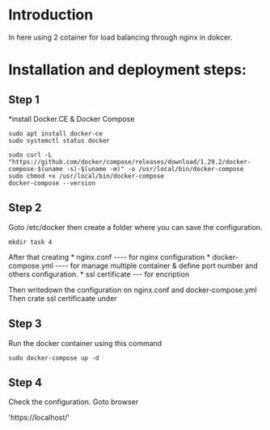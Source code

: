 Introduction
=================================
In here using 2 cotainer for load balancing through nginx in dokcer.


Installation and deployment steps:
====================================
Step 1
----------------
*install Docker.CE & Docker Compose

`````
sudo apt install docker-ce
sudo systemctl status docker

sudo curl -L "https://github.com/docker/compose/releases/download/1.29.2/docker-compose-$(uname -s)-$(uname -m)" -o /usr/local/bin/docker-compose
sudo chmod +x /usr/local/bin/docker-compose
docker-compose --version
`````

Step 2
---------

Goto /etc/docker then create a folder where you can save the configuration.

`````
mkdir task 4

``````

After that creating 
    * nginx.conf ---- for nginx configuration
    * docker-compose.yml ---- for manage multiple container & define port number and others configuration.
    * ssl certificate --- for encription

Then writedown the configuration on nginx.conf and docker-compose.yml
Then crate ssl certificaate under

Step 3
---------

Run the docker container using this command

````
sudo docker-compose up -d
````

Step 4
----------------
Check the configuration. Goto browser 

'https://localhost/'




